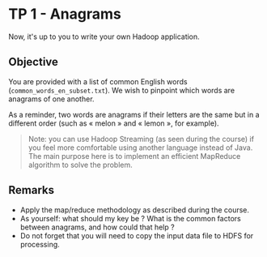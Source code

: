 # TP 1 - Anagrams

Now, it's up to you to write your own Hadoop application.

## Objective

You are provided with a list of common English words (`common_words_en_subset.txt`).
We wish to pinpoint which words are anagrams of one another.

As a reminder, two words are anagrams if their letters are the same but in a
different order (such as « melon » and « lemon », for example).

> Note: you can use Hadoop Streaming (as seen during the course) if you feel more
> comfortable using another language instead of Java. The main purpose here is to
> implement an efficient MapReduce algorithm to solve the problem.

## Remarks

- Apply the map/reduce methodology as described during the course.
- As yourself: what should my key be ? What is the common factors between anagrams, and how could that help ?
- Do not forget that you will need to copy the input data file to HDFS for
processing.
